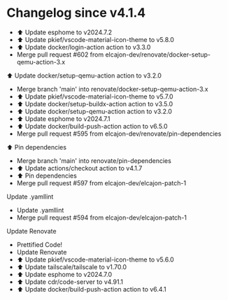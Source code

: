 # Changelog since v4.1.4
- ⬆️ Update esphome to v2024.7.2 
- ⬆️ Update pkief/vscode-material-icon-theme to v5.8.0 
- ⬆️ Update docker/login-action action to v3.3.0 
- Merge pull request #602 from elcajon-dev/renovate/docker-setup-qemu-action-3.x

⬆️ Update docker/setup-qemu-action action to v3.2.0 
- Merge branch 'main' into renovate/docker-setup-qemu-action-3.x 
- ⬆️ Update pkief/vscode-material-icon-theme to v5.7.0 
- ⬆️ Update docker/setup-buildx-action action to v3.5.0 
- ⬆️ Update docker/setup-qemu-action action to v3.2.0 
- ⬆️ Update esphome to v2024.7.1 
- ⬆️ Update docker/build-push-action action to v6.5.0 
- Merge pull request #595 from elcajon-dev/renovate/pin-dependencies

⬆️ Pin dependencies 
- Merge branch 'main' into renovate/pin-dependencies 
- ⬆️ Update actions/checkout action to v4.1.7 
- ⬆️ Pin dependencies 
- Merge pull request #597 from elcajon-dev/elcajon-patch-1

Update .yamllint 
- Update .yamllint 
- Merge pull request #594 from elcajon-dev/elcajon-patch-1

Update Renovate 
- Prettified Code! 
- Update Renovate 
- ⬆️ Update pkief/vscode-material-icon-theme to v5.6.0 
- ⬆️ Update tailscale/tailscale to v1.70.0 
- ⬆️ Update esphome to v2024.7.0 
- ⬆️ Update cdr/code-server to v4.91.1 
- ⬆️ Update docker/build-push-action action to v6.4.1 
